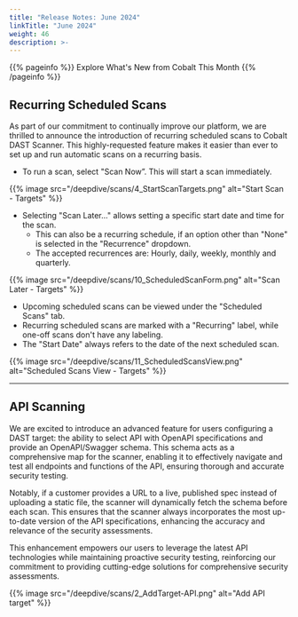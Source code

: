 ```yaml
---
title: "Release Notes: June 2024"
linkTitle: "June 2024"
weight: 46
description: >-
---
```


{{% pageinfo %}} 
Explore What's New from Cobalt This Month
{{% /pageinfo %}}


## Recurring Scheduled Scans

As part of our commitment to continually improve our platform, we are thrilled to announce the introduction of recurring scheduled scans to Cobalt DAST Scanner. This highly-requested feature makes it easier than ever to set up and run automatic scans on a recurring basis.

- To run a scan, select "Scan Now”. This will start a scan immediately.

{{% image src="/deepdive/scans/4_StartScanTargets.png" alt="Start Scan - Targets" %}}

- Selecting "Scan Later..." allows setting a specific start date and time for the scan. 
  - This can also be a recurring schedule, if an option other than "None" is selected in the "Recurrence" dropdown.
  - The accepted recurrences are: Hourly, daily, weekly, monthly and quarterly.

{{% image src="/deepdive/scans/10_ScheduledScanForm.png" alt="Scan Later - Targets" %}}

-  Upcoming scheduled scans can be viewed under the "Scheduled Scans" tab.
  - Recurring scheduled scans are marked with a "Recurring" label, while one-off scans don't have any labeling.
  - The "Start Date" always refers to the date of the next scheduled scan.

{{% image src="/deepdive/scans/11_ScheduledScansView.png" alt="Scheduled Scans View - Targets" %}}


---

## API Scanning

We are excited to introduce an advanced feature for users configuring a DAST target: the ability to select API with OpenAPI specifications and provide an OpenAPI/Swagger schema. This schema acts as a comprehensive map for the scanner, enabling it to effectively navigate and test all endpoints and functions of the API, ensuring thorough and accurate security testing.

Notably, if a customer provides a URL to a live, published spec instead of uploading a static file, the scanner will dynamically fetch the schema before each scan. This ensures that the scanner always incorporates the most up-to-date version of the API specifications, enhancing the accuracy and relevance of the security assessments.

This enhancement empowers our users to leverage the latest API technologies while maintaining proactive security testing, reinforcing our commitment to providing cutting-edge solutions for comprehensive security assessments.

{{% image src="/deepdive/scans/2_AddTarget-API.png" alt="Add API target" %}}

